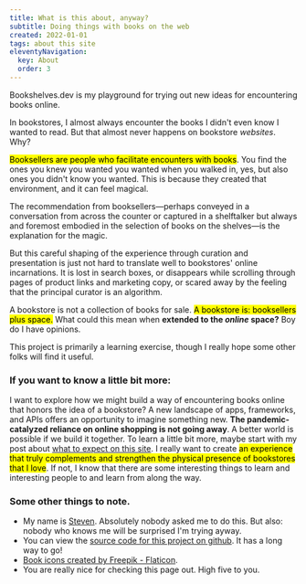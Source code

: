 ```yaml
---
title: What is this about, anyway?
subtitle: Doing things with books on the web
created: 2022-01-01
tags: about this site
eleventyNavigation:
  key: About
  order: 3
---
```


Bookshelves.dev is my playground for trying out new ideas for encountering books online.

In bookstores, I almost always encounter the books I didn't even know I wanted to read. But that almost never happens on bookstore *websites*. Why?

<mark class="bg-amber-100">Booksellers are people who facilitate encounters with books</mark>. You find the ones you knew you wanted you wanted when you walked in, yes, but also ones you didn't know you wanted. This is because they created that environment, and it can feel magical. 

The recommendation from booksellers—perhaps conveyed in a conversation from across the counter or captured in a shelftalker but always and foremost embodied in the selection of books on the shelves—is the explanation for the magic.

But this careful shaping of the experience through curation and presentation is just not hard to translate well to bookstores' online incarnations. It is lost in search boxes, or disappears while scrolling through pages of product links and marketing copy, or scared away by the feeling that the principal curator is an algorithm. 

A bookstore is not a collection of books for sale. <mark class="bg-amber-100">A bookstore is: booksellers plus space.</mark> What could this mean when **extended to the _online_ space?** Boy do I have opinions.

This project is primarily a learning exercise, though I really hope some other folks will find it useful.

### If you want to know a little bit more:

I want to explore how we might build a way of encountering books online that honors the idea of a bookstore? A new landscape of apps, frameworks, and APIs offers an opportunity to imagine something new. **The pandemic-catalyzed reliance on online shopping is not going away**. A better world is possible if we build it together. To learn a little bit more, maybe start with my post about [what to expect on this site](http://localhost:8080/what-to-expect/). I really want to create <mark class="bg-amber-100">an experience that truly complements and strengthen the physical presence of bookstores that I love</mark>. If not, I know that there are some interesting things to learn and interesting people to and learn from along the way.

### Some other things to note.
- My name is [Steven](https://stevenpate.com/). Absolutely nobody asked me to do this.  But also: nobody who knows me will be surprised I'm trying ayway.
- You can view the <a href="https://github.com/StevenPate/landforms/">source code for this project on github</a>. It has a long way to go! 
- <a href="https://www.flaticon.com/free-icons/book" title="book icons">Book icons created by Freepik - Flaticon</a>.
- You are really nice for checking this page out. High five to you.